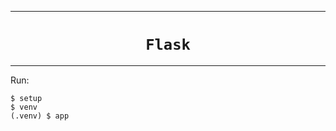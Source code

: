 <hr>
<h1 align="center"><code>Flask</code></h1>
<hr>

Run:

```console
$ setup
$ venv
(.venv) $ app
```
